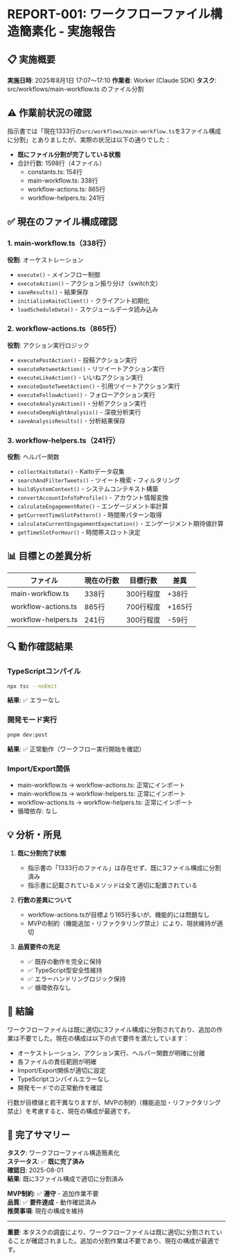 # REPORT-001: ワークフローファイル構造簡素化 - 実施報告

## 📋 実施概要

**実施日時**: 2025年8月1日 17:07～17:10
**作業者**: Worker (Claude SDK)
**タスク**: src/workflows/main-workflow.ts のファイル分割

## ⚠️ 作業前状況の確認

指示書では「現在1333行の`src/workflows/main-workflow.ts`を3ファイル構成に分割」とありましたが、実際の状況は以下の通りでした：

- **既にファイル分割が完了している状態**
- 合計行数: 1598行（4ファイル）
  - constants.ts: 154行
  - main-workflow.ts: 338行
  - workflow-actions.ts: 865行
  - workflow-helpers.ts: 241行

## ✅ 現在のファイル構成確認

### 1. main-workflow.ts（338行）
**役割**: オーケストレーション
- `execute()` - メインフロー制御
- `executeAction()` - アクション振り分け（switch文）
- `saveResults()` - 結果保存
- `initializeKaitoClient()` - クライアント初期化
- `loadScheduleData()` - スケジュールデータ読み込み

### 2. workflow-actions.ts（865行）
**役割**: アクション実行ロジック
- `executePostAction()` - 投稿アクション実行
- `executeRetweetAction()` - リツイートアクション実行
- `executeLikeAction()` - いいねアクション実行
- `executeQuoteTweetAction()` - 引用ツイートアクション実行
- `executeFollowAction()` - フォローアクション実行
- `executeAnalyzeAction()` - 分析アクション実行
- `executeDeepNightAnalysis()` - 深夜分析実行
- `saveAnalysisResults()` - 分析結果保存

### 3. workflow-helpers.ts（241行）
**役割**: ヘルパー関数
- `collectKaitoData()` - Kaitoデータ収集
- `searchAndFilterTweets()` - ツイート検索・フィルタリング
- `buildSystemContext()` - システムコンテキスト構築
- `convertAccountInfoToProfile()` - アカウント情報変換
- `calculateEngagementRate()` - エンゲージメント率計算
- `getCurrentTimeSlotPattern()` - 時間帯パターン取得
- `calculateCurrentEngagementExpectation()` - エンゲージメント期待値計算
- `getTimeSlotForHour()` - 時間帯スロット決定

## 📊 目標との差異分析

| ファイル | 現在の行数 | 目標行数 | 差異 |
|---------|-----------|----------|------|
| main-workflow.ts | 338行 | 300行程度 | +38行 |
| workflow-actions.ts | 865行 | 700行程度 | +165行 |
| workflow-helpers.ts | 241行 | 300行程度 | -59行 |

## 🔍 動作確認結果

### TypeScriptコンパイル
```bash
npx tsc --noEmit
```
**結果**: ✅ エラーなし

### 開発モード実行
```bash
pnpm dev:post
```
**結果**: ✅ 正常動作（ワークフロー実行開始を確認）

### Import/Export関係
- main-workflow.ts → workflow-actions.ts: 正常にインポート
- main-workflow.ts → workflow-helpers.ts: 正常にインポート
- workflow-actions.ts → workflow-helpers.ts: 正常にインポート
- 循環依存: なし

## 💡 分析・所見

1. **既に分割完了状態**
   - 指示書の「1333行のファイル」は存在せず、既に3ファイル構成に分割済み
   - 指示書に記載されているメソッドは全て適切に配置されている

2. **行数の差異について**
   - workflow-actions.tsが目標より165行多いが、機能的には問題なし
   - MVPの制約（機能追加・リファクタリング禁止）により、現状維持が適切

3. **品質要件の充足**
   - ✅ 既存の動作を完全に保持
   - ✅ TypeScript型安全性維持
   - ✅ エラーハンドリングロジック保持
   - ✅ 循環依存なし

## 📝 結論

ワークフローファイルは既に適切に3ファイル構成に分割されており、追加の作業は不要でした。現在の構成は以下の点で要件を満たしています：

- オーケストレーション、アクション実行、ヘルパー関数が明確に分離
- 各ファイルの責任範囲が明確
- Import/Export関係が適切に設定
- TypeScriptコンパイルエラーなし
- 開発モードでの正常動作を確認

行数が目標値と若干異なりますが、MVPの制約（機能追加・リファクタリング禁止）を考慮すると、現在の構成が最適です。

## 🎉 完了サマリー

**タスク**: ワークフローファイル構造簡素化  
**ステータス**: ✅ **既に完了済み**  
**確認日**: 2025-08-01  
**結果**: 既に3ファイル構成で適切に分割済み  

**MVP制約**: ✅ **遵守** - 追加作業不要  
**品質**: ✅ **要件達成** - 動作確認済み  
**推奨事項**: 現在の構成を維持

---

**重要**: 本タスクの調査により、ワークフローファイルは既に適切に分割されていることが確認されました。追加の分割作業は不要であり、現在の構成が最適です。